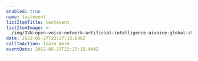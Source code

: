 ```yaml
---
enabled: true
name: testevent
listItemTitle: testevent
listItemImage: >-
  /img/OVN-open-voice-network-artificial-intelligence-aivoice-global-standards_optimized.jpg
date: 2022-05-27T22:27:15.936Z
callToAction: learn more
eventDate: 2022-05-27T22:27:15.944Z
---
```


